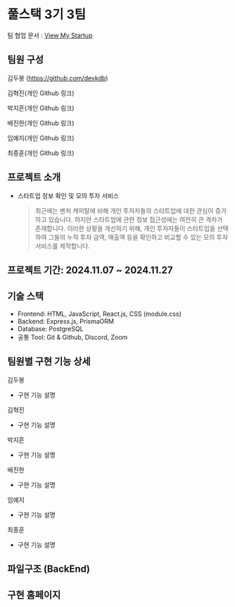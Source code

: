 # 풀스택 3기 3팀

팀 협업 문서 : [View My Startup](https://www.notion.so/1374edacf3d3807293f8e4fb762bf6fb?v=1374edacf3d381928ca1000c5683bdee)

## 팀원 구성

김두봉 (https://github.com/devkdb)

김혁진(개인 Github 링크)

박지흔(개인 Github 링크)

배진한(개인 Github 링크)

임예지(개인 Github 링크)

최종훈(개인 Github 링크)

## 프로젝트 소개

- 스타트업 정보 확인 및 모의 투자 서비스
  > 최근에는 벤처 캐피탈에 비해 개인 투자자들의 스타트업에 대한 관심이 증가하고 있습니다.
  > 하지만 스타트업에 관한 정보 접근성에는 여전히 큰 격차가 존재합니다. 이러한 상황을
  > 개선하기 위해, 개인 투자자들이 스타트업을 선택하여 그들의 누적 투자 금액, 매출액 등을
  > 확인하고 비교할 수 있는 모의 투자 서비스를 제작합니다.

## 프로젝트 기간: 2024.11.07 ~ 2024.11.27

## 기술 스택

- Frontend: HTML, JavaScript, React.js, CSS (module.css)
- Backend: Express.js, PrismaORM
- Database: PostgreSQL
- 공통 Tool: Git & Github, Discord, Zoom

## 팀원별 구현 기능 상세

김두봉

- 구현 기능 설명

김혁진

- 구현 기능 설명

박지흔

- 구현 기능 설명

배진한

- 구현 기능 설명

임예지

- 구현 기능 설명

최종훈

- 구현 기능 설명

## 파일구조 (BackEnd)

## 구현 홈페이지

